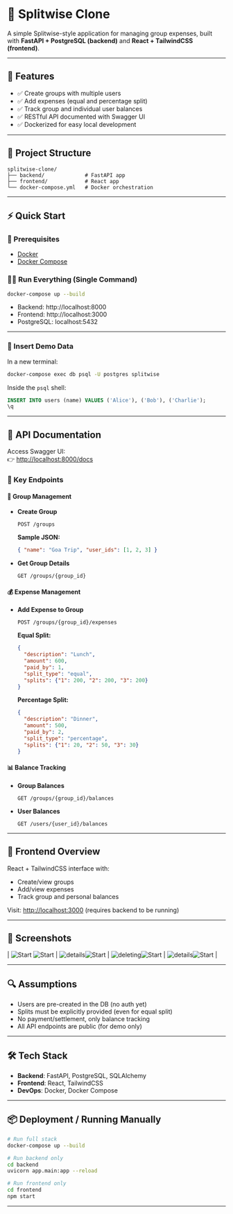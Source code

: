 # 💸 Splitwise Clone

A simple Splitwise-style application for managing group expenses, built with **FastAPI + PostgreSQL (backend)** and **React + TailwindCSS (frontend)**.

---

## 🚀 Features

- ✅ Create groups with multiple users  
- ✅ Add expenses (equal and percentage split)  
- ✅ Track group and individual user balances  
- ✅ RESTful API documented with Swagger UI  
- ✅ Dockerized for easy local development

---

## 🧱 Project Structure

```
splitwise-clone/
├── backend/             # FastAPI app
├── frontend/            # React app
└── docker-compose.yml   # Docker orchestration
```

---

## ⚡ Quick Start

### 🧰 Prerequisites

- [Docker](https://www.docker.com/get-started)  
- [Docker Compose](https://docs.docker.com/compose/)

### 🏃‍♂️ Run Everything (Single Command)

```bash
docker-compose up --build
```

- Backend: http://localhost:8000  
- Frontend: http://localhost:3000  
- PostgreSQL: localhost:5432

---

### 🧪 Insert Demo Data

In a new terminal:

```bash
docker-compose exec db psql -U postgres splitwise
```

Inside the `psql` shell:

```sql
INSERT INTO users (name) VALUES ('Alice'), ('Bob'), ('Charlie');
\q
```

---

## 🧾 API Documentation

Access Swagger UI:  
👉 [http://localhost:8000/docs](http://localhost:8000/docs)

### 🔑 Key Endpoints

#### 👥 Group Management

- **Create Group**
  ```http
  POST /groups
  ```
  **Sample JSON:**
  ```json
  { "name": "Goa Trip", "user_ids": [1, 2, 3] }
  ```

- **Get Group Details**
  ```http
  GET /groups/{group_id}
  ```

#### 💰 Expense Management

- **Add Expense to Group**
  ```http
  POST /groups/{group_id}/expenses
  ```

  **Equal Split:**
  ```json
  {
    "description": "Lunch",
    "amount": 600,
    "paid_by": 1,
    "split_type": "equal",
    "splits": {"1": 200, "2": 200, "3": 200}
  }
  ```

  **Percentage Split:**
  ```json
  {
    "description": "Dinner",
    "amount": 500,
    "paid_by": 2,
    "split_type": "percentage",
    "splits": {"1": 20, "2": 50, "3": 30}
  }
  ```

#### 📊 Balance Tracking

- **Group Balances**
  ```http
  GET /groups/{group_id}/balances
  ```

- **User Balances**
  ```http
  GET /users/{user_id}/balances
  ```

---

## 🎨 Frontend Overview

React + TailwindCSS interface with:

- Create/view groups  
- Add/view expenses  
- Track group and personal balances  

Visit: [http://localhost:3000](http://localhost:3000) (requires backend to be running)

---

## 📸 Screenshots


| ![Start](split-1.png) ![Start](split-2.png) | ![details](split-3.png)![Start](split-4.png) | ![deleting](split-5.png)![Start](split-6.png) | ![details](split-.png)![Start](split-8.png) |

---

## 🔍 Assumptions

- Users are pre-created in the DB (no auth yet)  
- Splits must be explicitly provided (even for equal split)  
- No payment/settlement, only balance tracking  
- All API endpoints are public (for demo only)

---

## 🛠 Tech Stack

- **Backend**: FastAPI, PostgreSQL, SQLAlchemy  
- **Frontend**: React, TailwindCSS  
- **DevOps**: Docker, Docker Compose

---

## 📦 Deployment / Running Manually

```bash
# Run full stack
docker-compose up --build

# Run backend only
cd backend
uvicorn app.main:app --reload

# Run frontend only
cd frontend
npm start
```

---


